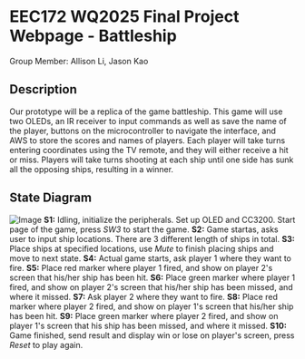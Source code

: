 # EEC172 WQ2025 Final Project Webpage - Battleship
 Group Member: Allison Li, Jason Kao
## Description
Our prototype will be a replica of the game battleship. This game will use two OLEDs, an IR receiver to input commands as well as save the name of the player, buttons on the microcontroller to navigate the interface, and AWS to store the scores and names of players.
Each player will take turns entering coordinates using the TV remote, and they will either receive a hit or miss. Players will take turns shooting at each ship until one side has sunk all the opposing ships, resulting in a winner.
## State Diagram
![Image](https://github.com/user-attachments/assets/622042eb-228b-4c15-b635-95226725edf4)
**S1:** Idling, initialize the peripherals. Set up OLED and CC3200. Start page of the game, press *SW3* to start the game. 
**S2:** Game startas, asks user to input ship locations. There are 3 different length of ships in total. 
**S3:** Place ships at specified locations, use *Mute* to finish placing ships and move to next state.
**S4:** Actual game starts, ask player 1 where they want to fire.
**S5:** Place red marker where player 1 fired, and show on player 2's screen that his/her ship has been hit.
**S6:** Place green marker where player 1 fired, and show on player 2's screen that his/her ship has been missed, and where it missed.
**S7:** Ask player 2 where they want to fire.
**S8:** Place red marker where player 2 fired, and show on player 1's screen that his/her ship has been hit.
**S9:** Place green marker where player 2 fired, and show on player 1's screen that his ship has been missed, and where it missed.
**S10:** Game finished, send result and display win or lose on player's screen, press *Reset* to play again. 
